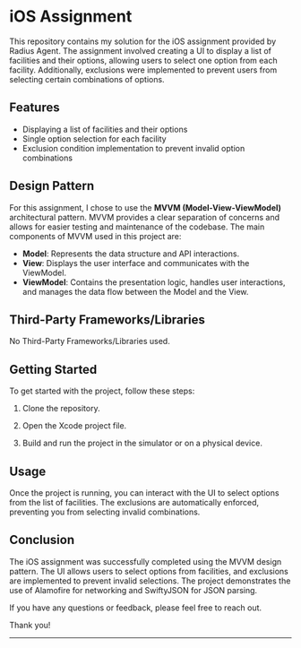 # iOS Assignment

This repository contains my solution for the iOS assignment provided by Radius Agent. The assignment involved creating a UI to display a list of facilities and their options, allowing users to select one option from each facility. Additionally, exclusions were implemented to prevent users from selecting certain combinations of options.

## Features

- Displaying a list of facilities and their options
- Single option selection for each facility
- Exclusion condition implementation to prevent invalid option combinations

## Design Pattern

For this assignment, I chose to use the **MVVM (Model-View-ViewModel)** architectural pattern. MVVM provides a clear separation of concerns and allows for easier testing and maintenance of the codebase. The main components of MVVM used in this project are:

- **Model**: Represents the data structure and API interactions.
- **View**: Displays the user interface and communicates with the ViewModel.
- **ViewModel**: Contains the presentation logic, handles user interactions, and manages the data flow between the Model and the View.

## Third-Party Frameworks/Libraries

No Third-Party Frameworks/Libraries used.

## Getting Started

To get started with the project, follow these steps:

1. Clone the repository.


2. Open the Xcode project file.

3. Build and run the project in the simulator or on a physical device.

## Usage

Once the project is running, you can interact with the UI to select options from the list of facilities. The exclusions are automatically enforced, preventing you from selecting invalid combinations.

## Conclusion

The iOS assignment was successfully completed using the MVVM design pattern. The UI allows users to select options from facilities, and exclusions are implemented to prevent invalid selections. The project demonstrates the use of Alamofire for networking and SwiftyJSON for JSON parsing.


If you have any questions or feedback, please feel free to reach out.

Thank you!

---

